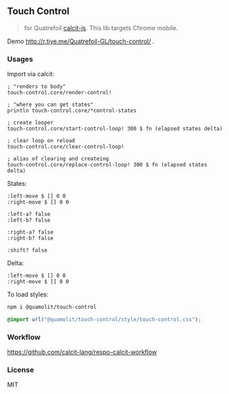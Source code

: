
Touch Control
----

> for Quatrefoil [calcit-js](https://github.com/calcit-lang/calcit). This lib targets Chrome mobile.

Demo http://r.tiye.me/Quatrefoil-GL/touch-control/ .

### Usages

Import via calcit:

```cirru
; "renders to body"
touch-control.core/render-control!

; "where you can get states"
println touch-control.core/*control-states

; create looper
touch-control.core/start-control-loop! 300 $ fn (elapsed states delta)

; clear loop on reload
touch-control.core/clear-control-loop!

; alias of clearing and createing
touch-control.core/replace-control-loop! 300 $ fn (elapsed states delta)
```

States:

```cirru
:left-move $ [] 0 0
:right-move $ [] 0 0

:left-a? false
:left-b? false

:right-a? false
:right-b? false

:shift? false
```

Delta:

```cirru
:left-move $ [] 0 0
:right-move $ [] 0 0
```

To load styles:

```bash
npm i @quamolit/touch-control
```

```css
@import url("@quamolit/touch-control/style/touch-control.css");
```

### Workflow

https://github.com/calcit-lang/respo-calcit-workflow

### License

MIT
